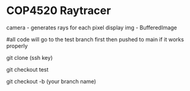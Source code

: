 # COP4520 Raytracer 

camera - generates rays for each pixel 
display img - BufferedImage 

#all code will go to the test branch first then pushed to main if it works properly 

git clone (ssh key)

git checkout test 

git checkout -b (your branch name)
